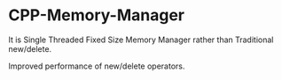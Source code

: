 # CPP-Memory-Manager

It is Single Threaded Fixed Size Memory Manager rather than Traditional new/delete.

Improved performance of new/delete operators.


